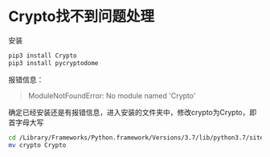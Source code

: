 # Crypto找不到问题处理

安装

```bash
pip3 install Crypto
pip3 install pycryptodome
```

报错信息：

> ModuleNotFoundError: No module named 'Crypto'

确定已经安装还是有报错信息，进入安装的文件夹中，修改crypto为Crypto，即首字母大写

```bash
cd /Library/Frameworks/Python.framework/Versions/3.7/lib/python3.7/site-packages
mv crypto Crypto
```

